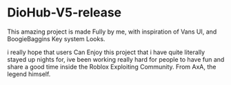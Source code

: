 # DioHub-V5-release 

This amazing project is made Fully by me, with inspiration of Vans UI, and BoogieBaggins Key system Looks.

i really hope that users Can Enjoy this project that i have quite literally stayed up nights for, ive been working really hard for people to have fun and share a good time inside the Roblox Exploiting Community. From AxA, the legend himself.
